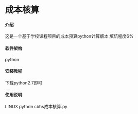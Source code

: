 # 成本核算

#### 介绍
这是一个基于学校课程项目的成本预算python计算版本
填坑程度6%
#### 软件架构
python


#### 安装教程

下载python2.7即可

#### 使用说明

LINUX python cbhs成本核算.py


